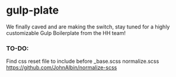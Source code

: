 # gulp-plate
We finally caved and are making the switch, stay tuned for a highly customizable Gulp Boilerplate from the HH team!




### TO-DO:


Find css reset file to include before _base.scss
normalize.scss
https://github.com/JohnAlbin/normalize-scss


